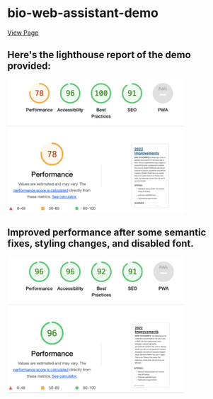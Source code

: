 # bio-web-assistant-demo

[View Page](https://dzhango.github.io/web-assistant-demo/index.min.html)

## Here's the lighthouse report of the demo provided:

<img src="lighthouse.png" alt="lighthouse" width="400"/>
<!-- ![Lighhouse](lighthouse.png) -->

## Improved performance after some semantic fixes, styling changes, and disabled font.

<img src="lighthouse-improved.png" alt="lighthouse-improved" width="400"/>
<!-- ![Lighhouse-improved](lighthouse-improved.png) -->
